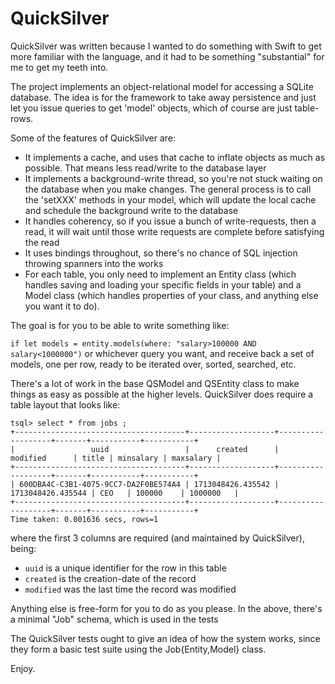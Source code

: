 # QuickSilver

QuickSilver was written because I wanted to do something with Swift to get more familiar with the language, and it had to be something "substantial" for me to get my teeth into.

The project implements an object-relational model for accessing a SQLite database. The idea is for the framework to take away persistence and just let you issue queries to get 'model' objects, which of course are just table-rows.

Some of the features of QuickSilver are:

- It implements a cache, and uses that cache to inflate objects as much as possible. That means less read/write to the database layer
- It implements a background-write thread, so you're not stuck waiting on the database when you make changes. The general process is to call the 'setXXX' methods in your model, which will update the local cache and schedule the background write to the database
- It handles coherency, so if you issue a bunch of write-requests, then a read, it will wait until those write requests are complete before satisfying the read
- It uses bindings throughout, so there's no chance of SQL injection throwing spanners into the works
- For each table, you only need to implement an Entity class (which handles saving and loading your specific fields in your table) and a Model class (which handles properties of your class, and anything else you want it to do).

The goal is for you to be able to write something like:

`if let models = entity.models(where: "salary>100000 AND salary<1000000")` or whichever query you want, and receive back a set of models, one per row, ready to be iterated over, sorted, searched, etc.

There's a lot of work in the base QSModel and QSEntity class to make things as easy as possible at the higher levels. QuickSilver does require a table layout that looks like:
```
tsql> select * from jobs ;
+--------------------------------------+-------------------+-------------------+-------+-----------+-----------+
|                 uuid                 |      created      |     modified      | title | minsalary | maxsalary |
+--------------------------------------+-------------------+-------------------+-------+-----------+-----------+
| 600DBA4C-C3B1-4075-9CC7-DA2F0BE574A4 | 1713048426.435542 | 1713048426.435544 | CEO   | 100000    | 1000000   |
+--------------------------------------+-------------------+-------------------+-------+-----------+-----------+
Time taken: 0.001636 secs, rows=1

```
where the first 3 columns are required (and maintained by QuickSilver), being:

- `uuid` is a unique identifier for the row in this table
- `created` is the creation-date of the record
- `modified` was the last time the record was modified

Anything else is free-form for you to do as you please. In the above, there's a minimal "Job" schema, which is used in the tests

The QuickSilver tests ought to give an idea of how the system works, since they form a basic test suite using the Job{Entity,Model} class.

Enjoy.
